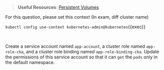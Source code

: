 
> <strong>Useful Resources</strong>: [Persistent Volumes](https://kubernetes.io/docs/concepts/storage/persistent-volumes/)

For this question, please set this context (In exam, diff cluster name)

`kubectl config use-context kubernetes-admin@kubernetes`{{exec}}

<br>


Create a service account named `app-account`, a cluster role named `app-role-cka`, and a cluster role binding named `app-role-binding-cka`. Update the permissions of this service account so that it can `get` the `pods` only in the default namespace.